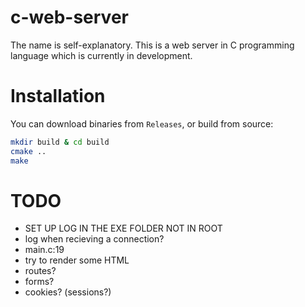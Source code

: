 # c-web-server
The name is self-explanatory. This is a web server in C programming language which is currently in development.

# Installation

You can download binaries from `Releases`, or build from source:

```bash
mkdir build & cd build
cmake ..
make
```

# TODO
- SET UP LOG IN THE EXE FOLDER NOT IN ROOT
- log when recieving a connection?
- main.c:19
- try to render some HTML
- routes?
- forms?
- cookies? (sessions?)